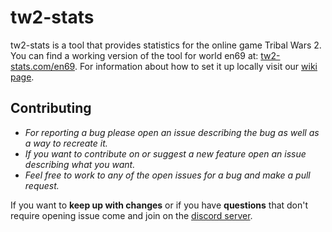 # tw2-stats

tw2-stats is a tool that provides statistics for the online game Tribal Wars 2. You can find a working version of the tool for world en69 at: [tw2-stats.com/en69](tw2-stats.com/en69). For information about how to set it up locally visit our [wiki page](https://github.com/VMormoris/tw2-stats/wiki).

## Contributing
* _For reporting a bug please open an issue describing the bug as well as a way to recreate it._
* _If you want to contribute on or suggest a new feature open an issue describing what you want._
* _Feel free to work to any of the open issues for a bug and make a pull request._

If you want to **keep up with changes** or if you have **questions** that don't require opening issue come and join on the [discord server](https://discord.gg/kyk5wrSkTZ).